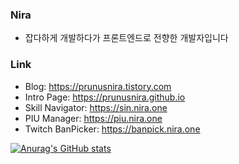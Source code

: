### Nira

* 잡다하게 개발하다가 프론트엔드로 전향한 개발자입니다

### Link

* Blog: https://prunusnira.tistory.com
* Intro Page: https://prunusnira.github.io
* Skill Navigator: https://sin.nira.one
* PIU Manager: https://piu.nira.one
* Twitch BanPicker: https://banpick.nira.one

[![Anurag's GitHub stats](https://github-readme-stats.vercel.app/api?username=prunusnira)](https://github.com/anuraghazra/github-readme-stats)
